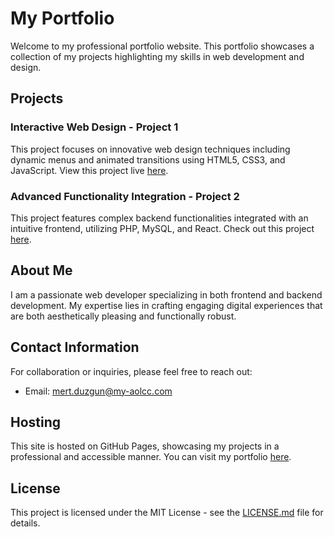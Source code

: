 # My Portfolio

Welcome to my professional portfolio website. This portfolio showcases a collection of my projects highlighting my skills in web development and design.

## Projects

### Interactive Web Design - Project 1
This project focuses on innovative web design techniques including dynamic menus and animated transitions using HTML5, CSS3, and JavaScript. View this project live [here](https://github.com/mertduzgun1).

### Advanced Functionality Integration - Project 2
This project features complex backend functionalities integrated with an intuitive frontend, utilizing PHP, MySQL, and React. Check out this project [here](https://github.com/mertduzgun1).

## About Me

I am a passionate web developer specializing in both frontend and backend development. My expertise lies in crafting engaging digital experiences that are both aesthetically pleasing and functionally robust.

## Contact Information

For collaboration or inquiries, please feel free to reach out:
- Email: [mert.duzgun@my-aolcc.com](mert.duzgun@my-aolcc.com)

## Hosting

This site is hosted on GitHub Pages, showcasing my projects in a professional and accessible manner. You can visit my portfolio [here](https://github.com/YilmazFerhat).

## License

This project is licensed under the MIT License - see the [LICENSE.md](LICENSE.md) file for details.
